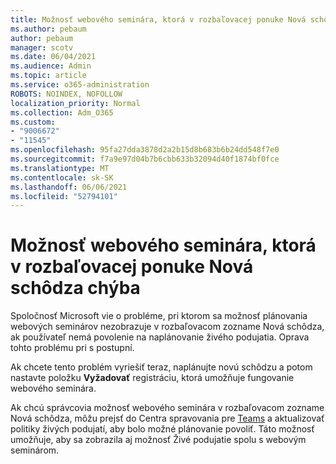 ```yaml
---
title: Možnosť webového seminára, ktorá v rozbaľovacej ponuke Nová schôdza chýba
ms.author: pebaum
author: pebaum
manager: scotv
ms.date: 06/04/2021
ms.audience: Admin
ms.topic: article
ms.service: o365-administration
ROBOTS: NOINDEX, NOFOLLOW
localization_priority: Normal
ms.collection: Adm_O365
ms.custom:
- "9006672"
- "11545"
ms.openlocfilehash: 95fa27dda3878d2a2b15d8b683b6b24dd548f7e0
ms.sourcegitcommit: f7a9e97d04b7b6cbb633b32094d40f1874bf0fce
ms.translationtype: MT
ms.contentlocale: sk-SK
ms.lasthandoff: 06/06/2021
ms.locfileid: "52794101"
---
```

# <a name="webinar-option-missing-in-new-meeting-drop-down"></a>Možnosť webového seminára, ktorá v rozbaľovacej ponuke Nová schôdza chýba

Spoločnosť Microsoft vie o probléme, pri ktorom sa možnosť  plánovania webových seminárov nezobrazuje v rozbaľovacom zozname Nová schôdza, ak používateľ nemá povolenie na naplánovanie živého podujatia. Oprava tohto problému pri s postupní.

Ak chcete tento problém vyriešiť teraz, naplánujte novú schôdzu a potom nastavte položku **Vyžadovať** registráciu, ktorá umožňuje fungovanie webového seminára.

Ak chcú správcovia možnosť webového  seminára v rozbaľovacom zozname Nová schôdza, môžu prejsť do Centra spravovania pre [Teams](https://admin.teams.microsoft.com/policies/broadcasts) a aktualizovať politiky živých podujatí, aby bolo možné plánovanie povoliť. Táto možnosť umožňuje, aby sa zobrazila aj možnosť Živé podujatie spolu s webovým seminárom.